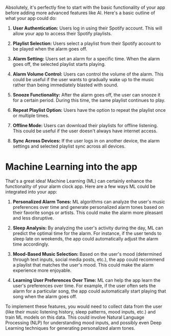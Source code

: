 Absolutely, it's perfectly fine to start with the basic functionality of your app before adding more advanced features like AI. Here's a basic outline of what your app could do:

1. **User Authentication:** Users log in using their Spotify account. This will allow your app to access their Spotify playlists.

2. **Playlist Selection:** Users select a playlist from their Spotify account to be played when the alarm goes off.

3. **Alarm Setting:** Users set an alarm for a specific time. When the alarm goes off, the selected playlist starts playing.

4. **Alarm Volume Control:** Users can control the volume of the alarm. This could be useful if the user wants to gradually wake up to the music rather than being immediately blasted with sound.

5. **Snooze Functionality:** After the alarm goes off, the user can snooze it for a certain period. During this time, the same playlist continues to play.

6. **Repeat Playlist Option:** Users have the option to repeat the playlist once or multiple times.

7. **Offline Mode:** Users can download their playlists for offline listening. This could be useful if the user doesn't always have internet access.

8. **Sync Across Devices:** If the user logs in on another device, the alarm settings and selected playlist sync across all devices.





# Machine Learning into the app


That's a great idea! Machine Learning (ML) can certainly enhance the functionality of your alarm clock app. Here are a few ways ML could be integrated into your app:

1. **Personalized Alarm Tones:** ML algorithms can analyze the user's music preferences over time and generate personalized alarm tones based on their favorite songs or artists. This could make the alarm more pleasant and less disruptive.

2. **Sleep Analysis:** By analyzing the user's activity during the day, ML can predict the optimal time for the alarm. For instance, if the user tends to sleep late on weekends, the app could automatically adjust the alarm time accordingly.

3. **Mood-Based Music Selection:** Based on the user's mood (determined through text inputs, social media posts, etc.), the app could recommend a playlist that matches the user's mood. This could make the alarm experience more enjoyable.

4. **Learning User Preferences Over Time:** ML can help the app learn the user's preferences over time. For example, if the user often sets the alarm for a particular song, the app could automatically start playing that song when the alarm goes off.

To implement these features, you would need to collect data from the user (like their music listening history, sleep patterns, mood inputs, etc.) and train ML models on this data. This could involve Natural Language Processing (NLP) for understanding mood inputs, and possibly even Deep Learning techniques for generating personalized alarm tones.



